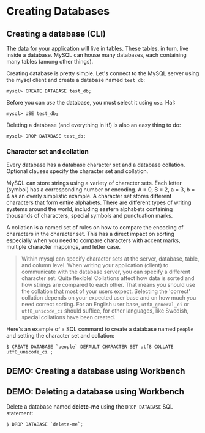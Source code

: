 

# Creating Databases

## Creating a database (CLI)

The data for your application will live in tables.  These tables, in turn, live inside a database.  MySQL can house many databases, each containing many tables (among other things).  

Creating database is pretty simple. Let's connect to the MySQL server using the mysql client and create a database named `test_db`:

```
mysql> CREATE DATABASE test_db;
```

Before you can _use_ the database, you must select it using `use`.  Ha!:

```
mysql> USE test_db;
```

Deleting a database (and everything in it!) is also an easy thing to do:

```
mysql> DROP DATABASE test_db;
```

### Character set and collation

Every database has a database character set and a database collation. Optional clauses specify the character set and collation.

MySQL can store strings using a variety of character sets. Each letter (symbol) has a corresponding number or encoding.  A = 0, B = 2, a = 3, b = 4 as an overly simplistic example. A character set stores different characters that form entire alphabets.  There are different types of writing systems around the world, including eastern alphabets containing thousands of characters, special symbols and punctuation marks.  

A collation is a named set of rules on how to compare the encoding of characters in the character set.  This has a direct impact on sorting especially when you need to compare characters with accent marks, multiple character mappings, and letter case.  

> Within mysql can specify character sets at the server, database, table, and column level. When writing your application (client) to communicate with the database server, you can specify a different character set.  Quite flexible!  Collations affect how data is sorted and how strings are compared to each other. That means you should use the collation that most of your users expect.  Selecting the 'correct' collation depends on your expected user base and on how much you need correct sorting. For an English user base, `utf8_general_ci` or `utf8_unicode_ci` should suffice, for other languages, like Swedish, special collations have been created.

Here's an example of a SQL command to create a database named `people` and setting the character set and collation:

```
$ CREATE DATABASE `people` DEFAULT CHARACTER SET utf8 COLLATE utf8_unicode_ci ;
```

## DEMO: Creating a database using Workbench

## DEMO: Deleting a database using Workbench

Delete a database named **delete-me** using the `DROP DATABASE` SQL statement:

```
$ DROP DATABASE `delete-me`;
```
